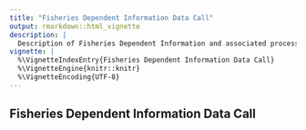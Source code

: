 ```yaml
---
title: "Fisheries Dependent Information Data Call"
output: rmarkdown::html_vignette
description: |
  Description of Fisheries Dependent Information and associated processes.
vignette: |
  %\VignetteIndexEntry{Fisheries Dependent Information Data Call}
  %\VignetteEngine{knitr::knitr}
  %\VignetteEncoding{UTF-8}
---
```




<div style="text-align: justify">

## Fisheries Dependent Information Data Call
        
</div>
